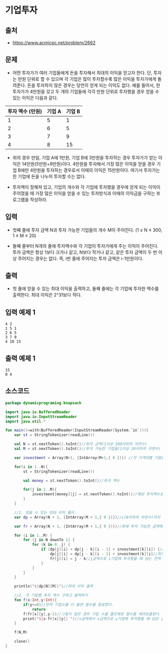 # 기업투자

## 출처

* https://www.acmicpc.net/problem/2662

## 문제

* 어떤 투자가가 여러 기업들에게 돈을 투자해서 최대의 이익을 얻고자 한다. 단, 투자는 만원 단위로 할 수 있으며 각 기업은 많이 투자할수록 많은 이익을 투자가에게 돌려준다. 돈을 투자하지 않은 경우는 당연히 얻게 되는 이익도 없다. 예를 들어서, 한 투자가가 4만원을 갖고 두 개의 기업들에 각각 만원 단위로 투자했을 경우 얻을 수 있는 이익은 다음과 같다.

| 투자 액수 (만원) | 기업 A	| 기업 B |
| ---- | ---- | ----|
| 1	| 5	| 1 |
| 2	| 6	| 5 |
| 3 |	7	| 9 |
| 4	| 8 | 15 | 

* 위의 경우 만일, 기업 A에 1만원, 기업 B에 3만원을 투자하는 경우 투자가가 얻는 이익은 14만원(5만원+9만원)이다. 4만원을 투자해서 가장 많은 이익을 얻을 경우 기업 B에만 4만원을 투자하는 경우로서 이때의 이익은 15만원이다. 여기서 투자가는 한 기업에 돈을 나누어 투자할 수는 없다.

* 투자액이 정해져 있고, 기업의 개수와 각 기업에 투자했을 경우에 얻게 되는 이익이 주어졌을 때 가장 많은 이익을 얻을 수 있는 투자방식과 이때의 이익금을 구하는 프로그램을 작성하라.

## 입력

* 첫째 줄에 투자 금액 N과 투자 가능한 기업들의 개수 M이 주어진다. (1 ≤ N ≤ 300, 1 ≤ M ≤ 20)

* 둘째 줄부터 N개의 줄에 투자액수와 각 기업이 투자가에게 주는 이익이 주어진다. 투자 금액은 항상 1보다 크거나 같고, N보다 작거나 같고, 같은 투자 금액이 두 번 이상 주어지는 경우는 없다. 즉, i번 줄에 주어지는 투자 금액은 i-1만원이다.

## 출력

* 첫 줄에 얻을 수 있는 최대 이익을 출력하고, 둘째 줄에는 각 기업에 투자한 액수를 출력한다. 최대 이익은 2^31보다 작다.

## 입력 예제 1

```
4 2
1 5 1
2 6 5
3 7 9
4 10 15
```

## 출력 예제 1

```
15
0 4
```

## 소스코드

```kotlin
package dynamicprograming.knapsack

import java.io.BufferedReader
import java.io.InputStreamReader
import java.util.*

fun main()=with(BufferedReader(InputStreamReader(System.`in`))){
    var st = StringTokenizer(readLine())

    val N = st.nextToken().toInt()//투자 금액(1이상 300이하의 자연수)
    val M = st.nextToken().toInt()//투자 가능한 기업들(1이상 20이하의 자연수)

    var investment = Array(N+1, {IntArray(M+1,{ 0 })}) //각 가격대별 기업들이 투자가에게 주는 이익을 저장할 이차원 배열

    for(i in 1..N){
        st = StringTokenizer(readLine())

        val money = st.nextToken().toInt()//투자 액수

        for(j in 1..M){
            investment[money][j] = st.nextToken().toInt()//해당 투자액수로 j번째 기업에 투자했을 때 투자가가 얻을 수 있는 이익
        }
    }

    //1. 얻을 수 있는 최대 이익 풀이
    var dp = Array(N + 1, {IntArray(M + 1,{ 0 })})//i(N이하의 자연수)까지 금액으로 기업 j(M이하의 자연수)까지 투자할 때 얻을 수 있는 최대 이익을 저장할 dp 2차원 배열

    var fr = Array(N + 1, {IntArray(M + 1,{ 0 })})//현재 투자 가능한 금액에서 현재 보고 있는 회사에 투자하고 남은 금액

    for (i in 1..M) {
        for (j in N downTo 1) {
            for (k in 0..j) {
                if (dp[j][i] < dp[j - k][i - 1] + investment[k][i]) {//한 곳에 몰빵한 경우와 금액을 나눈 모든 경우에 대하여 최댓값을 구한다.
                    dp[j][i] = dp[j - k][i - 1] + investment[k][i]//최댓값을 저장하고
                    fr[j][i] = j - k//j금액으로 i기업에 투자했을 때 남는 잔액 j-k를 fr배열에 저장한다.
                }
            }
        }
    }

    println("${dp[N][M]}")//최대 이익 출력

    //2. 각 기업별 투자 액수 구하고 출력하기
    fun f(x:Int,y:Int){
        if(y<=0)//만약 기업수를 다 돌면 함수를 종료한다.
            return
        f(fr[x][y],y-1)//그렇지 않은 경우 기업 수를 줄인채로 함수를 재귀호출한다.
        print("${x-fr[x][y]} ")//x금액에서 x금액으로 y기업에 투자했을 때 남은 금액을 출력한다.
    }

    f(N,M)

    close()
}
```
